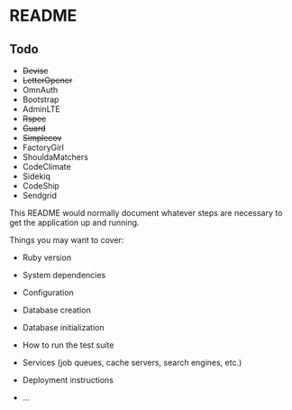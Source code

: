# README

## Todo

* ~~Devise~~
* ~~LetterOpener~~
* OmnAuth
* Bootstrap
* AdminLTE
* ~~Rspec~~
* ~~Guard~~
* ~~Simplecov~~
* FactoryGirl
* ShouldaMatchers
* CodeClimate
* Sidekiq
* CodeShip
* Sendgrid

This README would normally document whatever steps are necessary to get the
application up and running.

Things you may want to cover:

* Ruby version

* System dependencies

* Configuration

* Database creation

* Database initialization

* How to run the test suite

* Services (job queues, cache servers, search engines, etc.)

* Deployment instructions

* ...
